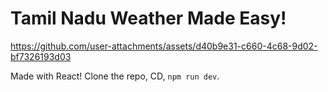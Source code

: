 # Tamil Nadu Weather Made Easy!

https://github.com/user-attachments/assets/d40b9e31-c660-4c68-9d02-bf7326193d03

Made with React! Clone the repo, CD, `npm run dev`.
